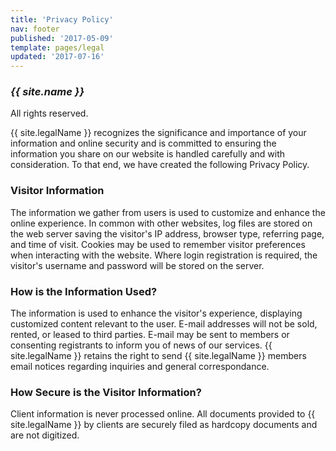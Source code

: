 ```yaml
---
title: 'Privacy Policy'
nav: footer
published: '2017-05-09'
template: pages/legal
updated: '2017-07-16'
---
```

### _{{ site.name }}_
All rights reserved.

{{ site.legalName }}  recognizes the significance and importance of your information and online security and is committed to ensuring the information you share on our website is handled carefully and with consideration. To that end, we have created the following Privacy Policy.


### Visitor Information
The information we gather from users is used to customize and enhance the online experience. In common with other websites, log files are stored on the web server saving the visitor's IP address, browser type, referring page, and time of visit. Cookies may be used to remember visitor preferences when interacting with the website. Where login registration is required, the visitor's username and password will be stored on the server.


### How is the Information Used?
The information is used to enhance the visitor's experience, displaying customized content relevant to the user. E-mail addresses will not be sold, rented, or leased to third parties. E-mail may be sent to members or consenting registrants to inform you of news of our services. {{ site.legalName }}  retains the right to send {{ site.legalName }}  members email notices regarding inquiries and general correspondance.


### How Secure is the Visitor Information?
Client information is never processed online. All documents provided to {{ site.legalName }}  by clients are securely filed as hardcopy documents and are not digitized.


<!-- ### Cookies
Cookies are small, digital signature files that are stored by your web browser that allow your preferences to be recorded when visiting the website or returning to the website. This enables {{ site.legalName }} .com to recognize you as a returning user, particularly relevant to serve {{ site.legalName }}  Members customized information. -->